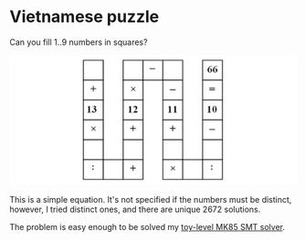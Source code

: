 # Vietnamese puzzle

Can you fill 1..9 numbers in squares?

![puzzle](puzzle.png)

This is a simple equation. It's not specified if the numbers must be distinct, however, I tried distinct ones, and there are unique 2672 solutions.

The problem is easy enough to be solved my [toy-level MK85 SMT solver](https://github.com/DennisYurichev/MK85).

